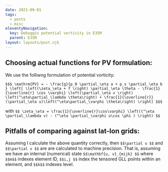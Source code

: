 ```yaml
---
date: 2021-09-01
tags:
  - posts
  - misc
eleventyNavigation:
  key: Debuggin potential vorticity in E3SM
  parent: E3SM
layout: layouts/post.njk
---
```



## Choosing actual functions for PV formulation:

We use the folliwng formulation of potential vorticity:

`$$$ \mathrm{PV} = - \frac{g}{p_0 \partial_\eta a + p_s \partial_\eta b } \left[ \left(\zeta_\eta + f \right) \partial_\eta \theta - \frac{1}{\overline{r} \cos \varphi} \left(\partial_\eta v \right) \left(^\eta\partial_\lambda \theta\right) + \frac{1}{\overline{r}} (\partial_\eta u)\left(^\eta\partial_\varphi \theta\right) \right] $$$`


with `$$ \zeta_\eta = \frac{1}{\overline{r}\cos\varphi} \left((^\eta \partial_\lambda v) - (^\eta \partial_\varphi u\cos \phi ) \right) $$`


## Pitfalls of comparing against lat-lon grids:

Assuming I calculate the above quantity correctly, then `$$\partial u $$` and `$$\partial v $$` are are calculated 
to machine precision. That is, assuming we have an internal (numerical) state `$$\mathbf{u, v}_{mijk} $$` where `$$m$$`
indexes element ID, `$$i,j $$` index the tensored GLL points within an element, and `$$k$$` indexes level.